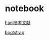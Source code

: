 # notebook


[html参考文献](http://www.w3school.com.cn/html/html_intro.asp)

[bootstrap](http://www.runoob.com/bootstrap/bootstrap-tutorial.html)
